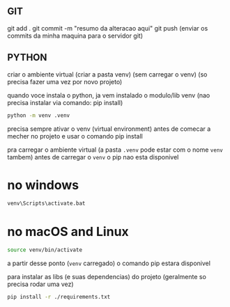 ## GIT

git add .
git commit -m "resumo da alteracao aqui"
git push (enviar os commits da minha maquina para o servidor git)

## PYTHON

criar o ambiente virtual (criar a pasta venv) (sem carregar o venv) (so precisa fazer uma vez por novo projeto)

quando voce instala o python, ja vem instalado o modulo/lib venv (nao precisa instalar via comando: pip install)

```bash
python -m venv .venv
```

precisa sempre ativar o venv (virtual environment) antes de comecar a mecher no projeto e usar o comando pip install

pra carregar o ambiente virtual (a pasta `.venv` pode estar com o nome `venv` tambem)
antes de carregar o `venv` o pip nao esta disponivel

# no windows
```cmd
venv\Scripts\activate.bat
```

# no macOS and Linux
```bash
source venv/bin/activate
```

a partir desse ponto (`venv` carregado) o comando pip estara disponivel

para instalar as libs (e suas dependencias) do projeto (geralmente so precisa rodar uma vez)

```bash
pip install -r ./requirements.txt
```